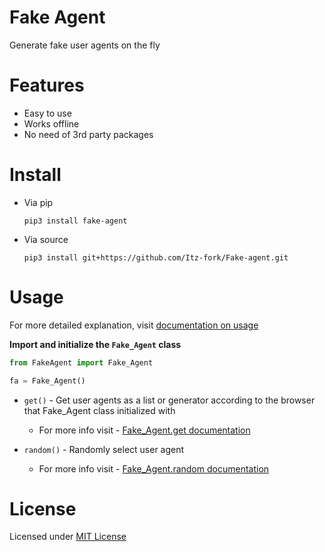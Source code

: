 # Fake Agent
Generate fake user agents on the fly


# Features
- Easy to use
- Works offline
- No need of 3rd party packages


# Install

- Via pip
    ```
    pip3 install fake-agent
    ```
- Via source
    ```
    pip3 install git+https://github.com/Itz-fork/Fake-agent.git
    ```


# Usage
For more detailed explanation, visit [documentation on usage](https://itz-fork.github.io/Fake-agent/#/usage)


**Import and initialize the `Fake_Agent` class**

```python
from FakeAgent import Fake_Agent

fa = Fake_Agent()
```


- `get()` - Get user agents as a list or generator according to the browser that Fake_Agent class initialized with
    - For more info visit - [Fake_Agent.get documentation](https://itz-fork.github.io/Fake-agent/#/get)

- `random()` - Randomly select user agent
    - For more info visit - [Fake_Agent.random documentation](https://itz-fork.github.io/Fake-agent/#/random)


# License
Licensed under [MIT License](LICENSE)